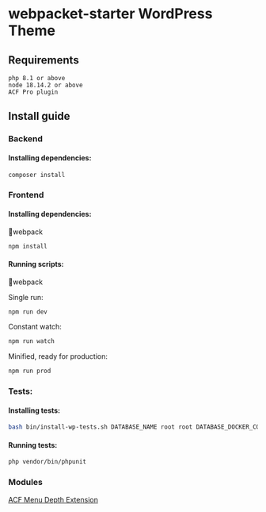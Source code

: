 # webpacket-starter WordPress Theme
## Requirements
```
php 8.1 or above
node 18.14.2 or above
ACF Pro plugin
```
## Install guide
### Backend
#### Installing dependencies:
```bash
composer install
```

### Frontend
#### Installing dependencies:
📂webpack
```bash
npm install
```

#### Running scripts:
📂webpack

Single run:
```bash
npm run dev
```
Constant watch:
```bash
npm run watch
```
Minified, ready for production:
```bash
npm run prod
```

### Tests:
#### Installing tests:
```bash
bash bin/install-wp-tests.sh DATABASE_NAME root root DATABASE_DOCKER_CONTAINER_NAME latest
```
#### Running tests:
```bash
php vendor/bin/phpunit
```

### Modules
[ACF Menu Depth Extension](https://github.com/pkosciak/webpacket-acf-menu-depth-extension)
